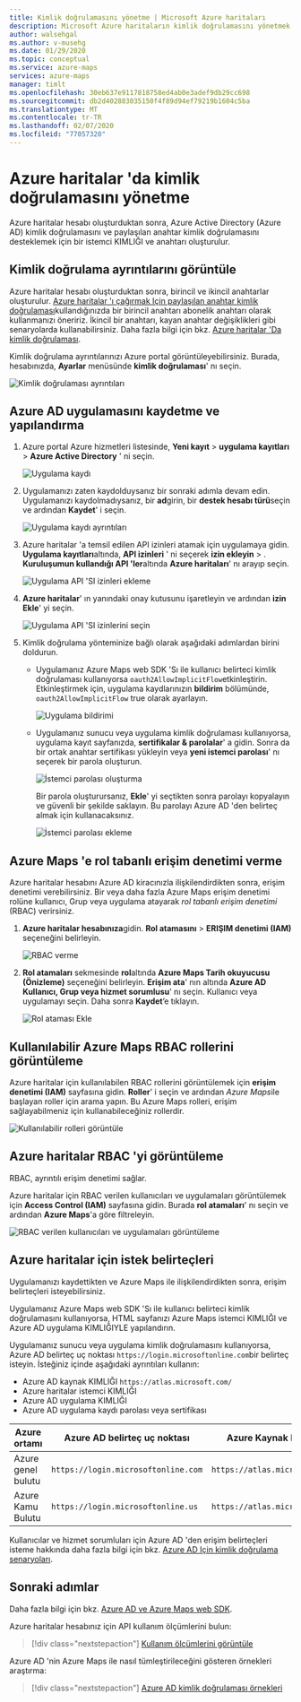 ```yaml
---
title: Kimlik doğrulamasını yönetme | Microsoft Azure haritaları
description: Microsoft Azure haritaların kimlik doğrulamasını yönetmek için Azure portal kullanın.
author: walsehgal
ms.author: v-musehg
ms.date: 01/29/2020
ms.topic: conceptual
ms.service: azure-maps
services: azure-maps
manager: timlt
ms.openlocfilehash: 30eb637e9117818758ed4ab0e3adef9db29cc698
ms.sourcegitcommit: db2d402883035150f4f89d94ef79219b1604c5ba
ms.translationtype: MT
ms.contentlocale: tr-TR
ms.lasthandoff: 02/07/2020
ms.locfileid: "77057320"
---
```

# <a name="manage-authentication-in-azure-maps"></a>Azure haritalar 'da kimlik doğrulamasını yönetme

Azure haritalar hesabı oluşturduktan sonra, Azure Active Directory (Azure AD) kimlik doğrulamasını ve paylaşılan anahtar kimlik doğrulamasını desteklemek için bir istemci KIMLIĞI ve anahtarı oluşturulur.

## <a name="view-authentication-details"></a>Kimlik doğrulama ayrıntılarını görüntüle

Azure haritalar hesabı oluşturduktan sonra, birincil ve ikincil anahtarlar oluşturulur. [Azure haritalar 'ı çağırmak Için paylaşılan anahtar kimlik doğrulaması](https://docs.microsoft.com/azure/azure-maps/azure-maps-authentication#shared-key-authentication)kullandığınızda bir birincil anahtarı abonelik anahtarı olarak kullanmanızı öneririz. İkincil bir anahtarı, kayan anahtar değişiklikleri gibi senaryolarda kullanabilirsiniz. Daha fazla bilgi için bkz. [Azure haritalar 'Da kimlik doğrulaması](https://aka.ms/amauth).

Kimlik doğrulama ayrıntılarınızı Azure portal görüntüleyebilirsiniz. Burada, hesabınızda, **Ayarlar** menüsünde **kimlik doğrulaması**' nı seçin.

![Kimlik doğrulaması ayrıntıları](./media/how-to-manage-authentication/how-to-view-auth.png)


## <a name="register-and-configure-an-azure-ad-app"></a>Azure AD uygulamasını kaydetme ve yapılandırma

1. Azure portal Azure hizmetleri listesinde, **Yeni kayıt** > **uygulama kayıtları** > **Azure Active Directory** ' ni seçin.  

    ![Uygulama kaydı](./media/how-to-manage-authentication/app-registration.png)

1. Uygulamanızı zaten kaydolduysanız bir sonraki adımla devam edin. Uygulamanızı kaydolmadıysanız, bir **ad**girin, bir **destek hesabı türü**seçin ve ardından **Kaydet**' i seçin.  

    ![Uygulama kaydı ayrıntıları](./media/how-to-manage-authentication/app-create.png)

1. Azure haritalar 'a temsil edilen API izinleri atamak için uygulamaya gidin. **Uygulama kayıtları**altında, **API izinleri** ' ni seçerek **izin ekleyin** > . **Kuruluşumun kullandığı API 'ler**altında **Azure haritaları**' nı arayıp seçin.

    ![Uygulama API 'SI izinleri ekleme](./media/how-to-manage-authentication/app-permissions.png)

1. **Azure haritalar**' ın yanındaki onay kutusunu işaretleyin ve ardından **izin Ekle**' yi seçin.

    ![Uygulama API 'SI izinlerini seçin](./media/how-to-manage-authentication/select-app-permissions.png)

1. Kimlik doğrulama yönteminize bağlı olarak aşağıdaki adımlardan birini doldurun. 

    * Uygulamanız Azure Maps web SDK 'Sı ile kullanıcı belirteci kimlik doğrulaması kullanıyorsa `oauth2AllowImplicitFlow`etkinleştirin. Etkinleştirmek için, uygulama kaydlarınızın **bildirim** bölümünde, `oauth2AllowImplicitFlow` true olarak ayarlayın. 
    
       ![Uygulama bildirimi](./media/how-to-manage-authentication/app-manifest.png)

    * Uygulamanız sunucu veya uygulama kimlik doğrulaması kullanıyorsa, uygulama kayıt sayfanızda, **sertifikalar & parolalar**' a gidin. Sonra da bir ortak anahtar sertifikası yükleyin veya **yeni istemci parolası**' nı seçerek bir parola oluşturun. 
    
       ![İstemci parolası oluşturma](./media/how-to-manage-authentication/app-keys.png)

        Bir parola oluşturursanız, **Ekle**' yi seçtikten sonra parolayı kopyalayın ve güvenli bir şekilde saklayın. Bu parolayı Azure AD 'den belirteç almak için kullanacaksınız.

       ![İstemci parolası ekleme](./media/how-to-manage-authentication/add-key.png)


## <a name="grant-role-based-access-control-to-azure-maps"></a>Azure Maps 'e rol tabanlı erişim denetimi verme

Azure haritalar hesabını Azure AD kiracınızla ilişkilendirdikten sonra, erişim denetimi verebilirsiniz. Bir veya daha fazla Azure Maps erişim denetimi rolüne kullanıcı, Grup veya uygulama atayarak *rol tabanlı erişim denetimi* (RBAC) verirsiniz. 

1. **Azure haritalar hesabınıza**gidin. **Rol atamasını** > **ERIŞIM denetimi (IAM)** seçeneğini belirleyin.

    ![RBAC verme](./media/how-to-manage-authentication/how-to-grant-rbac.png)

1. **Rol atamaları** sekmesinde **rol**altında **Azure Maps Tarih okuyucusu (Önizleme)** seçeneğini belirleyin. **Erişim ata**' nın altında **Azure AD Kullanıcı, Grup veya hizmet sorumlusu**' nı seçin. Kullanıcı veya uygulamayı seçin. Daha sonra **Kaydet**’e tıklayın.

    ![Rol ataması Ekle](./media/how-to-manage-authentication/add-role-assignment.png)

## <a name="view-available-azure-maps-rbac-roles"></a>Kullanılabilir Azure Maps RBAC rollerini görüntüleme

Azure haritalar için kullanılabilen RBAC rollerini görüntülemek için **erişim denetimi (IAM)** sayfasına gidin. **Roller**' i seçin ve ardından *Azure Maps*ile başlayan roller için arama yapın. Bu Azure Maps rolleri, erişim sağlayabilmeniz için kullanabileceğiniz rollerdir.

![Kullanılabilir rolleri görüntüle](./media/how-to-manage-authentication/how-to-view-avail-roles.png)


## <a name="view-azure-maps-rbac"></a>Azure haritalar RBAC 'yi görüntüleme

RBAC, ayrıntılı erişim denetimi sağlar.

Azure haritalar için RBAC verilen kullanıcıları ve uygulamaları görüntülemek için **Access Control (IAM)** sayfasına gidin. Burada **rol atamaları**' nı seçin ve ardından **Azure Maps**'a göre filtreleyin.

![RBAC verilen kullanıcıları ve uygulamaları görüntüleme](./media/how-to-manage-authentication/how-to-view-amrbac.png)


## <a name="request-tokens-for-azure-maps"></a>Azure haritalar için istek belirteçleri

Uygulamanızı kaydettikten ve Azure Maps ile ilişkilendirdikten sonra, erişim belirteçleri isteyebilirsiniz.

Uygulamanız Azure Maps web SDK 'Sı ile kullanıcı belirteci kimlik doğrulamasını kullanıyorsa, HTML sayfanızı Azure Maps istemci KIMLIĞI ve Azure AD uygulama KIMLIĞIYLE yapılandırın.

Uygulamanız sunucu veya uygulama kimlik doğrulamasını kullanıyorsa, Azure AD belirteç uç noktası `https://login.microsoftonline.com`bir belirteç isteyin. İsteğiniz içinde aşağıdaki ayrıntıları kullanın: 

* Azure AD kaynak KIMLIĞI `https://atlas.microsoft.com/`
* Azure haritalar istemci KIMLIĞI
* Azure AD uygulama KIMLIĞI
* Azure AD uygulama kaydı parolası veya sertifikası

| Azure ortamı   | Azure AD belirteç uç noktası | Azure Kaynak KIMLIĞI |
| --------------------|-------------------------|-------------------|
| Azure genel bulutu        | `https://login.microsoftonline.com` | `https://atlas.microsoft.com/` |
| Azure Kamu Bulutu   | `https://login.microsoftonline.us`  | `https://atlas.microsoft.com/` | 

Kullanıcılar ve hizmet sorumluları için Azure AD 'den erişim belirteçleri isteme hakkında daha fazla bilgi için bkz. [Azure AD Için kimlik doğrulama senaryoları](https://docs.microsoft.com/azure/active-directory/develop/authentication-scenarios).


## <a name="next-steps"></a>Sonraki adımlar

Daha fazla bilgi için bkz. [Azure AD ve Azure Maps web SDK](https://docs.microsoft.com/azure/azure-maps/how-to-use-map-control).

Azure haritalar hesabınız için API kullanım ölçümlerini bulun:
> [!div class="nextstepaction"] 
> [Kullanım ölçümlerini görüntüle](how-to-view-api-usage.md)

Azure AD 'nin Azure Maps ile nasıl tümleştirileceğini gösteren örnekleri araştırma:

> [!div class="nextstepaction"]
> [Azure AD kimlik doğrulaması örnekleri](https://github.com/Azure-Samples/Azure-Maps-AzureAD-Samples)
